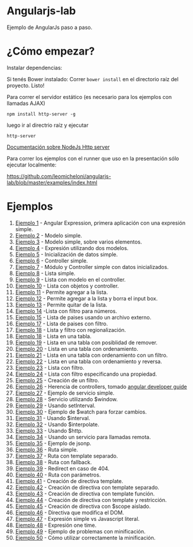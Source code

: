 Angularjs-lab
=============

Ejemplo de AngularJs paso a paso.


¿Cómo empezar?
=============

Instalar dependencias:

Si tenés Bower instalado:
Correr `bower install` en el directorio raíz del proyecto.
Listo!

Para correr el servidor estático (es necesario para los ejemplos con llamadas AJAX)

`npm install http-server -g`

luego ir al directrio raíz y ejecutar

`http-server`

[Documentación sobre NodeJs Http server](https://github.com/nodeapps/http-server)

Para correr los ejemplos con el runner que uso en la presentación sólo ejecutar localmente:

https://github.com/leomicheloni/angularjs-lab/blob/master/examples/index.html

Ejemplos
======

1. [Ejemplo 1](https://github.com/leomicheloni/angularjs-lab/blob/master/examples/ejemplo1) - Angular Expression, primera aplicación con una expresión simple.
2. [Ejemplo 2](https://github.com/leomicheloni/angularjs-lab/blob/master/examples/ejemplo2) - Modelo simple.
3. [Ejemplo 3](https://github.com/leomicheloni/angularjs-lab/blob/master/examples/ejemplo3) - Modelo simple, sobre varios elementos.
4. [Ejemplo 4](https://github.com/leomicheloni/angularjs-lab/blob/master/examples/ejemplo4) - Expresión utilizando dos modelos.
5. [Ejemplo 5](https://github.com/leomicheloni/angularjs-lab/blob/master/examples/ejemplo5) - Inicialización de datos simple.
6. [Ejemplo 6](https://github.com/leomicheloni/angularjs-lab/blob/master/examples/ejemplo6) - Controller simple.
7. [Ejemplo 7](https://github.com/leomicheloni/angularjs-lab/blob/master/examples/ejemplo7) - Módulo y Controller simple con datos inicializados.
8. [Ejemplo 8](https://github.com/leomicheloni/angularjs-lab/blob/master/examples/ejemplo8) - Lista simple.
9. [Ejemplo 9](https://github.com/leomicheloni/angularjs-lab/blob/master/examples/ejemplo9) - Lista con modelo en el controller.
10. [Ejemplo 10](https://github.com/leomicheloni/angularjs-lab/blob/master/examples/ejemplo10) - Lista con objetos y controller.
11. [Ejemplo 11](https://github.com/leomicheloni/angularjs-lab/blob/master/examples/ejemplo11) - Permite agregar a la lista.
12. [Ejemplo 12](https://github.com/leomicheloni/angularjs-lab/blob/master/examples/ejemplo12) - Permite agregar a la lista y borra el input box.
13. [Ejemplo 13](https://github.com/leomicheloni/angularjs-lab/blob/master/examples/ejemplo13) - Permite quitar de la lista.
14. [Ejemplo 14](https://github.com/leomicheloni/angularjs-lab/blob/master/examples/ejemplo14)  -Lista con filtro para números.
15. [Ejemplo 15](https://github.com/leomicheloni/angularjs-lab/blob/master/examples/ejemplo15/) - Lista de paises usando un archivo externo.
17. [Ejemplo 17](https://github.com/leomicheloni/angularjs-lab/blob/master/examples/ejemplo17/) - Lista de paises con filtro.
18. [Ejemplo 18](https://github.com/leomicheloni/angularjs-lab/blob/master/examples/ejemplo18/) - Lista y filtro con regionalización.
18. [Ejemplo 18](https://github.com/leomicheloni/angularjs-lab/blob/master/examples/ejemplo18/) - Lista en una tabla.
19. [Ejemplo 19](https://github.com/leomicheloni/angularjs-lab/blob/master/examples/ejemplo19/) - Lista en una tabla con posiblidad de remover.
20. [Ejemplo 20](https://github.com/leomicheloni/angularjs-lab/blob/master/examples/ejemplo20/) - Lista en una tabla con ordenamiento.
21. [Ejemplo 21](https://github.com/leomicheloni/angularjs-lab/blob/master/examples/ejemplo21/) - Lista en una tabla con ordenamiento con un filtro.
22. [Ejemplo 22](https://github.com/leomicheloni/angularjs-lab/blob/master/examples/ejemplo22/) - Lista en una tabla con ordenamiento y reversa.
23. [Ejemplo 23](https://github.com/leomicheloni/angularjs-lab/blob/master/examples/ejemplo23/) - Lista con filtro.
24. [Ejemplo 24](https://github.com/leomicheloni/angularjs-lab/blob/master/examples/ejemplo24/) - Lista con filtro especificando una propiedad.
25. [Ejemplo 25](https://github.com/leomicheloni/angularjs-lab/blob/master/examples/ejemplo25/) - Creación de un filtro.
26. [Ejemplo 26](https://github.com/leomicheloni/angularjs-lab/blob/master/examples/ejemplo26/) - Herencia de controllers, tomado [angular developer guide](https://docs.angularjs.org/guide/controller)
27. [Ejemplo 27](https://github.com/leomicheloni/angularjs-lab/blob/master/examples/ejemplo27/) - Ejemplo de servicio simple.
28. [Ejemplo 28](https://github.com/leomicheloni/angularjs-lab/blob/master/examples/ejemplo28/) - Servicio utilizando $window.
29. [Ejemplo 29](https://github.com/leomicheloni/angularjs-lab/blob/master/examples/ejemplo29/) - Usando setInterval.
30. [Ejemplo 30](https://github.com/leomicheloni/angularjs-lab/blob/master/examples/ejemplo30/) - Ejemplo de $watch para forzar cambios.
31. [Ejemplo 31](https://github.com/leomicheloni/angularjs-lab/blob/master/examples/ejemplo31/) - Usando $interval.
32. [Ejemplo 32](https://github.com/leomicheloni/angularjs-lab/blob/master/examples/ejemplo32/) - Usando $interpolate.
33. [Ejemplo 33](https://github.com/leomicheloni/angularjs-lab/blob/master/examples/ejemplo33/) - Usando $http.
34. [Ejemplo 34](https://github.com/leomicheloni/angularjs-lab/blob/master/examples/ejemplo34/) - Usando un servicio para llamadas remota.
35. [Ejemplo 35](https://github.com/leomicheloni/angularjs-lab/blob/master/examples/ejemplo35/) - Ejemplo de jsonp.
36. [Ejemplo 36](https://github.com/leomicheloni/angularjs-lab/blob/master/examples/ejemplo36/) - Ruta simple.
37. [Ejemplo 37](https://github.com/leomicheloni/angularjs-lab/blob/master/examples/ejemplo37/) - Ruta con template separado.
38. [Ejemplo 38](https://github.com/leomicheloni/angularjs-lab/blob/master/examples/ejemplo38/) - Ruta con fallback.
39. [Ejemplo 39](https://github.com/leomicheloni/angularjs-lab/blob/master/examples/ejemplo39/) - Redirect en caso de 404.
40. [Ejemplo 40](https://github.com/leomicheloni/angularjs-lab/blob/master/examples/ejemplo40/) - Ruta con parámetros.
41. [Ejemplo 41](https://github.com/leomicheloni/angularjs-lab/blob/master/examples/ejemplo41/) - Creación de directiva template.
42. [Ejemplo 42](https://github.com/leomicheloni/angularjs-lab/blob/master/examples/ejemplo42/) - Creación de directiva con template separado.
43. [Ejemplo 43](https://github.com/leomicheloni/angularjs-lab/blob/master/examples/ejemplo43/) - Creación de directiva con template función.
44. [Ejemplo 44](https://github.com/leomicheloni/angularjs-lab/blob/master/examples/ejemplo44/) - Creación de directiva con template y restricción.
45. [Ejemplo 45](https://github.com/leomicheloni/angularjs-lab/blob/master/examples/ejemplo45/) - Creación de directiva con $scope aislado.
46. [Ejemplo 46](https://github.com/leomicheloni/angularjs-lab/blob/master/examples/ejemplo46/) - Directiva que modifica el DOM.
47. [Ejemplo 47](https://github.com/leomicheloni/angularjs-lab/blob/master/examples/ejemplo47/) - Expresión simple vs Javascript literal.
48. [Ejemplo 48](https://github.com/leomicheloni/angularjs-lab/blob/master/examples/ejemplo48/) - Expresión one time.
49. [Ejemplo 49](https://github.com/leomicheloni/angularjs-lab/blob/master/examples/ejemplo49/) - Ejemplo de problemas con minificación.
50. [Ejemplo 50](https://github.com/leomicheloni/angularjs-lab/blob/master/examples/ejemplo50/) - Cómo utilizar correctamente la minificación.

